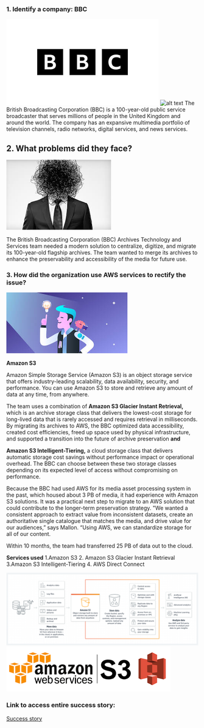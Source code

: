 ### 1. Identify a company: BBC 
![alt text](image-1.png) ![alt text](image.png)
The British Broadcasting Corporation (BBC) is a 100-year-old public service broadcaster that serves millions of people in the United Kingdom and around the world. The company has an expansive multimedia portfolio of television channels, radio networks, digital services, and news services.

## 2. What problems did they face?

![alt text](image-3.png)

The British Broadcasting Corporation (BBC) Archives Technology and Services team needed a modern solution to centralize, digitize, and migrate its 100-year-old flagship archives. The team wanted to merge its archives to enhance the preservability and accessibility of the media for future use.
 
### 3. How did the organization use AWS services to rectify the issue?

![alt text](image-4.png)

**Amazon S3**

Amazon Simple Storage Service (Amazon S3) is an object storage service that offers industry-leading scalability, data availability, security, and performance. You can use Amazon S3 to store and retrieve any amount of data at any time, from anywhere.

The team uses a combination of 
**Amazon S3 Glacier Instant Retrieval,** which is an archive storage class that delivers the lowest-cost storage for long-lived data that is rarely accessed and requires retrieval in milliseconds. By migrating its archives to AWS, the BBC optimized data accessibility, created cost efficiencies, freed up space used by physical infrastructure, and supported a transition into the future of archive preservation **and**

**Amazon S3 Intelligent-Tiering,** a cloud storage class that delivers automatic storage cost savings without performance impact or operational overhead. The BBC can choose between these two storage classes depending on its expected level of access without compromising on performance.

 Because the BBC had used AWS for its media asset processing system in the past, which housed about 3 PB of media, it had experience with Amazon S3 solutions. It was a practical next step to migrate to an AWS solution that could contribute to the longer-term preservation strategy. "We wanted a consistent approach to extract value from inconsistent datasets, create an authoritative single catalogue that matches the media, and drive value for our audiences,” says Mallon. “Using AWS, we can standardize storage for all of our content.

 Within 10 months, the team had transferred 25 PB of data out to the cloud.

**Services used**
1.Amazon S3
2. Amazon S3 Glacier Instant Retrieval
3.Amazon S3 Intelligent-Tiering
4. AWS Direct Connect

![alt text](image-5.png)
![alt text](image-6.png)

### Link to access entire success story: 
[Success story](https://aws.amazon.com/solutions/case-studies/bbc-s3-case-study/?did=cr_card&trk=cr_card)
